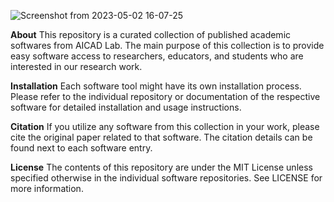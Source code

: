 ![Screenshot from 2023-05-02 16-07-25](https://github.com/luzhixiu/aicad/assets/26235854/5dc6faab-cee6-417c-8f9d-54b378ebdf2a)

**About**
This repository is a curated collection of published academic softwares from AICAD Lab. The main purpose of this collection is to provide easy software access to researchers, educators, and students who are interested in our research work. 

**Installation**
Each software tool might have its own installation process. Please refer to the individual repository or documentation of the respective software for detailed installation and usage instructions.

**Citation**
If you utilize any software from this collection in your work, please cite the original paper related to that software. The citation details can be found next to each software entry.

**License**
The contents of this repository are under the MIT License unless specified otherwise in the individual software repositories. See LICENSE for more information.


